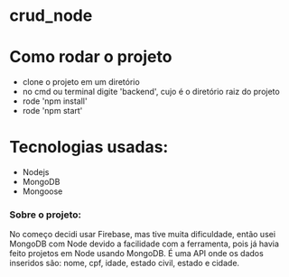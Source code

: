 # crud_node

# Como rodar o projeto
- clone o projeto em um diretório
- no cmd ou terminal digite 'backend', cujo é o diretório raiz do projeto
- rode 'npm install'
- rode 'npm start'

# Tecnologias usadas:

- Nodejs
- MongoDB
- Mongoose
### Sobre o projeto:
No começo decidi usar Firebase, mas tive muita dificuldade, então usei MongoDB com Node devido a facilidade com a ferramenta, pois já havia feito projetos em Node usando MongoDB.
É uma API onde os dados inseridos são: nome, cpf, idade, estado civil, estado e cidade.
